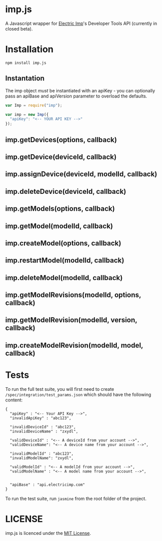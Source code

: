 # imp.js

A Javascript wrapper for [Electric Imp](http://electricimp.com)'s Developer Tools API (currently in closed beta).

# Installation

```
npm install imp.js
```

## Instantation

The imp object *must* be instantiated with an apiKey - you can optionally pass an apiBase and apiVersion parameter to overload the defaults.

```javascript
var Imp = require("imp");

var imp = new Imp({
  "apiKey": "<-- YOUR API KEY -->"
});
```

## imp.getDevices(options, callback)

## imp.getDevice(deviceId, callback)

## imp.assignDevice(deviceId, modelId, callback)

## imp.deleteDevice(deviceId, callback)

## imp.getModels(options, callback)

## imp.getModel(modelId, callback)

## imp.createModel(options, callback)

## imp.restartModel(modelId, callback)

## imp.deleteModel(modelId, callback)

## imp.getModelRevisions(modelId, options, callback)

## imp.getModelRevision(modelId, version, callback)

## imp.createModelRevision(modelId, model, callback)


# Tests

To run the full test suite, you will first need to create ```/spec/integration/test_params.json``` which should have the following content:

```
{
  "apiKey" : "<-- Your API Key -->",
  "invalidApiKey" : "abc123",

  "invalidDeviceId" : "abc123",
  "invalidDeviceName" : "zxydl",

  "validDeviceId" : "<-- A deviceId from your account -->",
  "validDeviceName": "<-- A device name from your account -->",

  "invalidModelId" : "abc123",
  "invalidModelName": "zxydl",

  "validModelId" : "<-- A modelId from your account -->",
  "validModelName" : "<-- A model name from your account -->",


  "apiBase" : "api.electricimp.com"
}
```

To run the test suite, run ```jasmine``` from the root folder of the project.


# LICENSE

imp.js is licenced under the [MIT License](./LICENSE).
